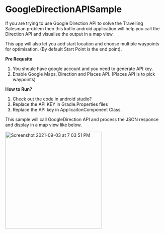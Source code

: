 # GoogleDirectionAPISample

If you are trying to use Google Direction API to solve the Travelling Salesman problem then this kotlin android application will help you call the Direction API and visualise the output in a map view.

This app will also let you add start location and choose multiple waypoints for optimisation. (By default Start Point is the end point).

**Pre Requsite**

1. You shoule have google account and you need to generate API key.
2. Enable Google Maps, Direction and Places API. (Places API is to pick waypoints)

**How to Run?**

1. Check out the code in android studio?
2. Replace the API KEY in Gradle.Properties files
3. Replace the API key in ApplicaitonComponent Class.


This sample will call GoogleDirection API and process the JSON responce and display in a map view like below. 

<img width="307" alt="Screenshot 2021-09-03 at 7 03 51 PM" src="https://user-images.githubusercontent.com/4832547/132013716-ed66052c-4a9a-4548-9d0a-4a022f940ac8.png">

